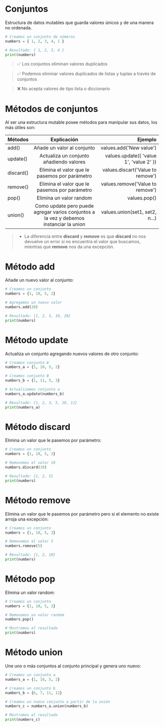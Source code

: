 # Conjuntos

Estructura de datos mutables que guarda valores únicos y de una manera no ordenada.

```python
# Creamos un conjunto de números
numbers = { 1, 2, 3, 4, 1 }

# Resultado: { 1, 2, 3, 4 }
print(numbers)
```

> ✅ Los conjuntos eliminan valores duplicados

> ✅ Podemos eliminar valores duplicados de listas y tuplas a través de conjuntos

> ❌ No acepta valores de tipo lista o diccionario

# Métodos de conjuntos

Al ser una estructura mutable posee métodos para manipular sus datos, los más útiles son:

| Métodos   |                                      Explicación                                       |                                 Ejemplo |
| :-------- | :------------------------------------------------------------------------------------: | --------------------------------------: |
| add()     |                               Añade un valor al conjunto                               |                 values.add('New value') |
| update()  |                        Actualiza un conjunto añadiendo valores                         | values.update({ 'value 1', 'value 2' }) |
| discard() |                     Elimina el valor que le pasemos por parámetro                      |       values.discart('Value to remove') |
| remove()  |                     Elimina el valor que le pasemos por parámetro                      |        values.remove('Value to remove') |
| pop()     |                                Elimina un valor random                                 |                            values.pop() |
| union()   | Como update pero puede agregar varios conjuntos a la vez y debemos instanciar la union |          values.union(set1, set2, n...) |

> - La diferencia entre **discard** y **remove** es que **discard** no nos devuelve un error si no encuentra el valor que buscamos, mientras que **remove** nos da una excepción.

# Método add

Añade un nuevo valor al conjunto:

```python
# Creamos un conjunto
numbers = {1, 10, 5, 2}

# Agregamos un nuevo valor
numbers.add(20)

# Resultado: {1, 2, 5, 10, 20}
print(numbers)
```

# Método update

Actualiza un conjunto agregando nuevos valores de otro conjunto:

```python
# Creamos conjunto A
numbers_a = {1, 10, 5, 2}

# Creamos conjunto B
numbers_b = {1, 11, 5, 3}

# Actualizamos conjunto a
numbers_a.update(numbers_b)

# Resultado: {1, 2, 3, 5, 10, 11}
print(numbers_a)
```

# Método discard

Elimina un valor que le pasemos por parámetro:

```python
# Creamos un conjunto
numbers = {1, 10, 5, 2}

# Removemos el valor 10
numbers.discard(10)

# Resultado: {1, 2, 5}
print(numbers)
```

# Método remove

Elimina un valor que le pasemos por parámetro pero si el elemento no existe arroja una excepción:

```python
# Creamos un conjunto
numbers = {1, 10, 5, 2}

# Removemos el valor 5
numbers.remove(5)

# Resultado: {1, 2, 10}
print(numbers)
```

# Método pop

Elimina un valor random:

```python
# Creamos un conjunto
numbers = {1, 10, 5, 2}

# Removemos un valor random
numbers.pop()

# Mostramos el resultado
print(numbers)
```

# Método union

Une uno o más conjuntos al conjunto principal y genera uno nuevo:

```python
# Creamos un conjunto a
numbers_a = {1, 10, 5, 2}

# Creamos un conjunto b
numbers_b = {6, 7, 11, 12}

# Creamos un nuevo conjunto a partir de la unión
numbers_c = numbers_a.union(numbers_b)

# Mostramos el resultado
print(numbers_c)
```
